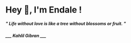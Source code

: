 <h1 title="head"> Hey 👋, I'm Endale !</h1>

**<h5><i>" Life without love is like a tree without blossoms or fruit. "</i></h5>**

*<b>___ Kahlil Gibran ___</b>*
